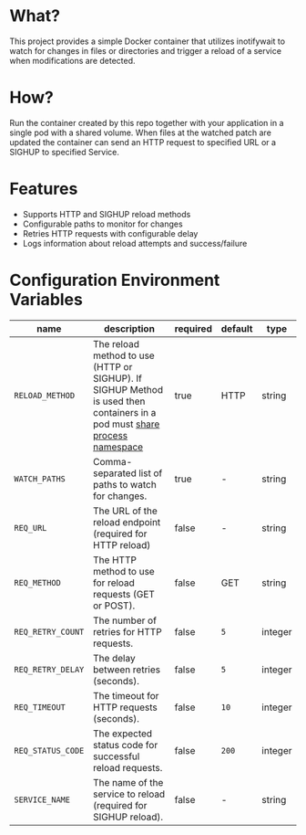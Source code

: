 # What?

This project provides a simple Docker container that utilizes inotifywait to watch for changes in files or directories and trigger a reload of a service when modifications are detected.

# How?

Run the container created by this repo together with your application in a single pod with a shared volume. When files at the watched patch are updated the container can send an HTTP request to specified URL or a SIGHUP to specified Service.

# Features

- Supports HTTP and SIGHUP reload methods
- Configurable paths to monitor for changes
- Retries HTTP requests with configurable delay
- Logs information about reload attempts and success/failure

# Configuration Environment Variables

| name                       | description                                                                                                                                                                                                                                                                                                                         | required | default                                   | type    |
|----------------------------|-------------------------------------------------------------------------------------------------------------------------------------------------------------------------------------------------------------------------------------------------------------------------------------------------------------------------------------|----------|-------------------------------------------|---------|
| `RELOAD_METHOD`                    | The reload method to use (HTTP or SIGHUP). If SIGHUP Method is used then containers in a pod must [share process namespace](https://kubernetes.io/docs/tasks/configure-pod-container/share-process-namespace)                                                                                                                                                                                                                                                                                               | true     | HTTP                                         | string  |
| `WATCH_PATHS`              | Comma-separated list of paths to watch for changes.                                                                                                                                                                                                                              | true    | -                                         | string  |
| `REQ_URL`                   | The URL of the reload endpoint (required for HTTP reload)                                                                                                                                                                                                                                                                                             | false     | -                                         | string  |
| `REQ_METHOD`        | The HTTP method to use for reload requests (GET or POST).                                                                                                              | false    | GET            | string  |
| `REQ_RETRY_COUNT`                | The number of retries for HTTP requests.                                                                                                                                                 | false    | `5` | integer  |
| `REQ_RETRY_DELAY`                 | The delay between retries (seconds).                                                                                                                                                                                                                                            | false    | `5`                               | integer  |
| `REQ_TIMEOUT`                   | The timeout for HTTP requests (seconds). | false    | `10`                                         | integer  |
| `REQ_STATUS_CODE`               | The expected status code for successful reload requests.                                                                                                                                                                                                                                             | false    | `200`                                      | integer |
| `SERVICE_NAME`                  | The name of the service to reload (required for SIGHUP reload).                                                                                                                                                                                                                                                                   | false    | -                                         | string     |
